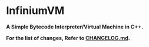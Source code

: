 # InfiniumVM

**A Simple Bytecode Interpreter/Virtual Machine in C++.**

**For the list of changes, Refer to [CHANGELOG.md](https://github.com/sanjangs/InfiniumVM/blob/master/doc/CHANGELOG.md).**

